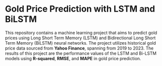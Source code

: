 # Gold Price Prediction with LSTM and BiLSTM

This repository contains a machine learning project that aims to predict gold prices using Long Short Term Memory (LSTM) and Bidirectional Long Short Term Memory (BiLSTM) neural networks. The project utilizes historical gold price data sourced from **Yahoo Finance**, spanning from 2019 to 2023. The results of this project are the performance values of the LSTM and Bi-LSTM models using **R-squared**, **RMSE**, and **MAPE** in gold price prediction.
